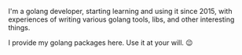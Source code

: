 I'm a golang developer, starting learning and using it since 2015, with experiences of writing various golang tools, libs, and other interesting things.

I provide my golang packages here. Use it at your will. 😉
